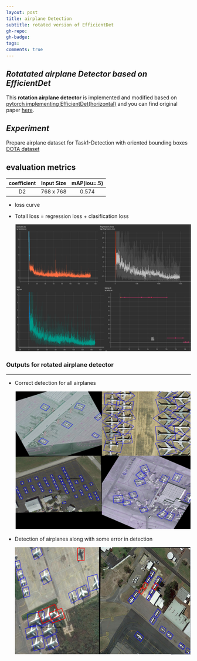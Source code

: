 ```yaml
---
layout: post
title: airplane Detection
subtitle: rotated version of EfficientDet
gh-repo: 
gh-badge:
tags: 
comments: true
---
```



## _Rotatated airplane Detector based on EfficientDet_   

This **rotation airplane detector** is implemented and modified based on [pytorch implementing EfficientDet(horizontal)](https://github.com/zylo117/Yet-Another-EfficientDet-Pytorch) and you can find original paper [here](https://arxiv.org/abs/1911.09070 "EfficientDet").

## _Experiment_

  Prepare airplane dataset for Task1-Detection with oriented bounding boxes [DOTA dataset](https://captain-whu.github.io/DOTA/)

  
## **evaluation metrics**  

|coefficient|Input Size|mAP(iou=.5)|
|:---------:|:---------:|:---------:|
|     D2    | 768 x 768 |  0.574    |

- loss curve

- Totall loss =  regression loss + clasification loss
 
  ![](/assets/img/curve.PNG)

### Outputs for rotated airplane detector  
---  


- Correct detection for all airplanes 
 
   ![](/assets/img/output-1.PNG)
      
- Detection of airplanes along with some error in detection
 
   ![](/assets/img/output-2.PNG)

